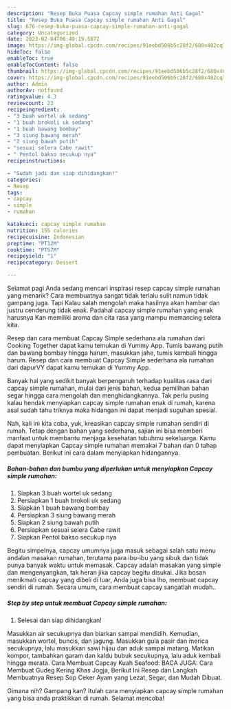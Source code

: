 ```yaml
---
description: "Resep Buka Puasa Capcay simple rumahan Anti Gagal"
title: "Resep Buka Puasa Capcay simple rumahan Anti Gagal"
slug: 676-resep-buka-puasa-capcay-simple-rumahan-anti-gagal
category: Uncategorized
date: 2023-02-04T06:40:19.587Z
image: https://img-global.cpcdn.com/recipes/91eebd506b5c28f2/680x482cq70/capcay-simple-rumahan-foto-resep-utama.jpg
hideToc: false
enableToc: true
enableTocContent: false
thumbnail: https://img-global.cpcdn.com/recipes/91eebd506b5c28f2/680x482cq70/capcay-simple-rumahan-foto-resep-utama.jpg
cover: https://img-global.cpcdn.com/recipes/91eebd506b5c28f2/680x482cq70/capcay-simple-rumahan-foto-resep-utama.jpg
author: Admin
authorAv: notfound
ratingvalue: 4.3
reviewcount: 23
recipeingredient:
- "3 buah wortel uk sedang"
- "1 buah brokoli uk sedang"
- "1 buah bawang bombay"
- "3 siung bawang merah"
- "2 siung bawah putih"
- "sesuai selera Cabe rawit"
- " Pentol bakso secukup nya"
recipeinstructions:

- "Sudah jadi dan siap dihidangkan!"
categories:
- Resep
tags:
- capcay
- simple
- rumahan

katakunci: capcay simple rumahan 
nutrition: 155 calories
recipecuisine: Indonesian
preptime: "PT12M"
cooktime: "PT57M"
recipeyield: "1"
recipecategory: Dessert

---
```



Selamat pagi Anda sedang mencari inspirasi resep capcay simple rumahan yang menarik? Cara membuatnya sangat tidak terlalu sulit namun tidak gampang juga. Tapi Kalau salah mengolah maka hasilnya akan hambar dan justru cenderung tidak enak. Padahal capcay simple rumahan yang enak harusnya Kan memiliki aroma dan cita rasa yang mampu memancing selera kita.


Resep dan cara membuat Capcay Simple sederhana ala rumahan dari Cooking Together dapat kamu temukan di Yummy App. Tumis bawang putih dan bawang bombay hingga harum, masukkan jahe, tumis kembali hingga harum. Resep dan cara membuat Capcay Simple sederhana ala rumahan dari dapurVY dapat kamu temukan di Yummy App.

Banyak hal yang sedikit banyak berpengaruh terhadap kualitas rasa dari capcay simple rumahan, mulai dari jenis bahan, kedua pemilihan bahan segar hingga cara mengolah dan menghidangkannya. Tak perlu pusing kalau hendak menyiapkan capcay simple rumahan enak di rumah, karena asal sudah tahu triknya maka hidangan ini dapat menjadi suguhan spesial.


Nah, kali ini kita coba, yuk, kreasikan capcay simple rumahan sendiri di rumah. Tetap dengan bahan yang sederhana, sajian ini bisa memberi manfaat untuk membantu menjaga kesehatan tubuhmu sekeluarga. Kamu dapat menyiapkan Capcay simple rumahan memakai 7 bahan dan 0 tahap pembuatan. Berikut ini cara dalam menyiapkan hidangannya.

<!--inarticleads1-->

##### Bahan-bahan dan bumbu yang diperlukan untuk menyiapkan Capcay simple rumahan:

1. Siapkan 3 buah wortel uk sedang
1. Persiapkan 1 buah brokoli uk sedang
1. Siapkan 1 buah bawang bombay
1. Persiapkan 3 siung bawang merah
1. Siapkan 2 siung bawah putih
1. Persiapkan sesuai selera Cabe rawit
1. Siapkan  Pentol bakso secukup nya


Begitu simpelnya, capcay umumnya juga masuk sebagai salah satu menu andalan masakan rumahan, terutama para ibu-ibu yang sibuk dan tidak punya banyak waktu untuk memasak. Capcay adalah masakan yang simple dan mengenyangkan, tak heran jika capcay begitu disukai. Jika bosan menikmati capcay yang dibeli di luar, Anda juga bisa lho, membuat capcay sendiri di rumah. Secara umum, cara membuat capcay sangatlah mudah.. 

<!--inarticleads2-->

##### Step by step untuk membuat Capcay simple rumahan:


1. Selesai dan siap dihidangkan!

Masukkan air secukupnya dan biarkan sampai mendidih. Kemudian, masukkan wortel, buncis, dan jagung. Masukkan gula pasir dan merica secukupnya, lalu masukkan sawi hijau dan aduk sampai matang. Matikan kompor, tambahkan garam dan kaldu bubuk secukupnya, lalu aduk kembali hingga merata. Cara Membuat Capcay Kuah Seafood: BACA JUGA: Cara Membuat Gudeg Kering Khas Jogja, Berikut Ini Resep dan Langkah Membuatnya Resep Sop Ceker Ayam yang Lezat, Segar, dan Mudah Dibuat. 

Gimana nih? Gampang kan? Itulah cara menyiapkan capcay simple rumahan yang bisa anda praktikkan di rumah. Selamat mencoba!
